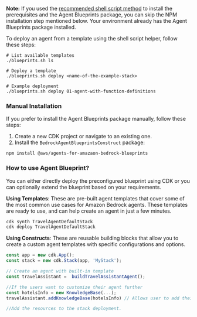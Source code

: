 **Note:** If you used the [recommended shell script method](./prerequisite.md) to install the prerequisites and the Agent Blueprints package, you can skip the NPM installation step mentioned below. Your environment already has the Agent Blueprints package installed.

To deploy an agent from a template using the shell script helper, follow these steps:

```title="Find and deploy agent templates using shell script"
# List available templates
./blueprints.sh ls 

# Deploy a template
./blueprints.sh deploy <name-of-the-example-stack> 

# Example deployment
./blueprints.sh deploy 01-agent-with-function-definitions
```

<h3>Manual Installation </h3>

If you prefer to install the Agent Blueprints package manually, follow these steps:

1. Create a new CDK project or navigate to an existing one.    
2. Install the `BedrockAgentBlueprintsConstruct` package:

```
npm install @aws/agents-for-amazaon-bedrock-blueprints
```

<h3>How to use Agent Blueprint?</h3>

You can either directly deploy the preconfigured blueprint using CDK or you can optionally extend the blueprint based on your requirements. 

**Using Templates**: These are pre-built agent templates that cover some of the most common use cases for Amazon Bedrock agents. These templates are ready to use, and can help create an agent in just a few minutes.

```ts title="preconfigured-travel-agent.ts"
cdk synth TravelAgentDefaultStack
cdk deploy TravelAgentDefaultStack
```

**Using Constructs**: These are reusable building blocks that allow you to create a custom agent templates with specific configurations and options.

```ts title="customize-preconfigured-travel-agent.ts"
const app = new cdk.App();
const stack = new cdk.Stack(app, 'MyStack');

// Create an agent with built-in template
const travelAssistant =  buildTravelAssistantAgent();

//If the users want to customize their agent further
const hotelsInfo = new KnowledgeBase(...); 
travelAssistant.addKnowledgeBase(hotelsInfo) // Allows user to add their own resources

//Add the resources to the stack deployment.
```